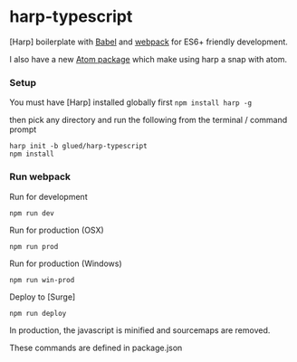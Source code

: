 [typescript]:https://www.typescriptlang.org/
[Atom]:https://atom.io/
[Babel]:http://babeljs.io
[webpack]:https://webpack.github.io/

# harp-typescript

[Harp] boilerplate with [Babel] and [webpack] for ES6+ friendly development.


I also have a new [Atom package](https://github.com/glued/harpy) which make using harp a snap with atom.

### Setup
You must have [Harp] installed globally first `npm install harp -g`

then pick any directory and run the following from the terminal / command prompt

    harp init -b glued/harp-typescript
    npm install


### Run webpack
Run for development
```
npm run dev
```
Run for production (OSX)
```
npm run prod
```

Run for production (Windows)
```
npm run win-prod
```

Deploy to [Surge]
```
npm run deploy
```
In production, the javascript is minified and sourcemaps are removed.

These commands are defined in package.json

